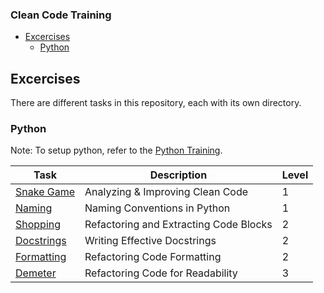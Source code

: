 ### Clean Code Training 

- [Excercises](#excercises)
  - [Python](#python)

## Excercises

There are different tasks in this repository, each with its own directory.  

### Python
Note: To setup python, refer to the [Python Training](./Python/README.md).
  
| Task | Description | Level |
|---|---|---|
| [Snake Game](./Python/src/01_introduction/README.md) | Analyzing & Improving Clean Code | 1 |
| [Naming](./Python/src/02_naming/README.md) | Naming Conventions in Python | 1 |
| [Shopping](./Python/src/03_codeblocks/README.md) | Refactoring and Extracting Code Blocks | 2 |
| [Docstrings](./Python/src/04_comments/README.md) | Writing Effective Docstrings | 2 |
| [Formatting](./Python/src/05_formatting/README.md) | Refactoring Code Formatting | 2 |
| [Demeter](./Python/src/06_demeter/README.md) | Refactoring Code for Readability | 3 |